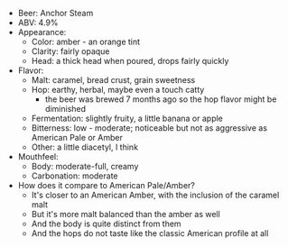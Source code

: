 * Beer: Anchor Steam
* ABV: 4.9%
* Appearance:
	* Color: amber - an orange tint
	* Clarity: fairly opaque
	* Head: a thick head when poured, drops fairly quickly
* Flavor:
	* Malt: caramel, bread crust, grain sweetness
	* Hop: earthy, herbal, maybe even a touch catty
		* the beer was brewed 7 months ago so the hop flavor might be diminished
	* Fermentation: slightly fruity, a little banana or apple
	* Bitterness: low - moderate; noticeable but not as aggressive as American Pale or Amber
	* Other: a little diacetyl, I think
* Mouthfeel:
	* Body: moderate-full, creamy
	* Carbonation: moderate
* How does it compare to American Pale/Amber?
	* It's closer to an American Amber, with the inclusion of the caramel malt
	* But it's more malt balanced than the amber as well
	* And the body is quite distinct from them
	* And the hops do not taste like the classic American profile at all